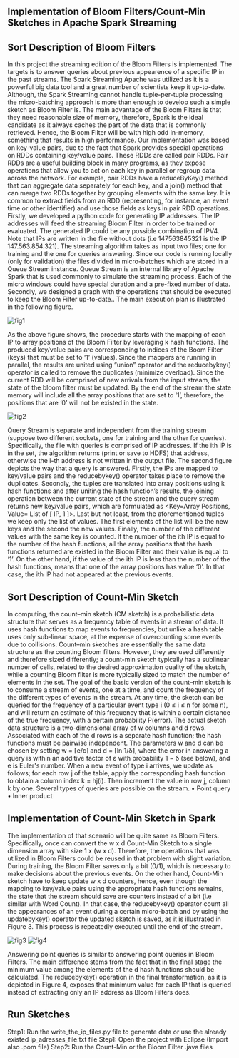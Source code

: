 
## Implementation of Bloom Filters/Count-Min Sketches in Apache Spark Streaming

## Sort Description of Bloom Filters

In this project the streaming edition of the Bloom Filters is implemented. The targets is to answer queries about previous appearence of a specific IP in the past streams. The Spark Streaming Apache was utilized as it is a powerful big data tool and a great number of scientists keep it up-to-date. Although, the Spark Streaming cannot handle tuple-per-tuple processing the micro-batching approach is more than enough to develop such a simple sketch as Bloom Filter is. The main advantage of the Bloom Filters is that they need reasonable size of memory, therefore, Spark is the ideal candidate as it always caches the part of the data that is commonly retrieved. Hence, the Bloom Filter will be with high odd in-memory, something that results in high performance.
Our implementation was based on key-value pairs, due to the fact that Spark provides special operations on RDDs containing key/value pairs. These RDDs are called pair RDDs. Pair RDDs are a useful building block in many programs, as they expose operations that allow you to act on each key in parallel or regroup data across the network. For example, pair RDDs have a reduceByKey() method that can aggregate data separately for each key, and a join() method that can merge two RDDs together by grouping elements with the same key. It is common to extract fields from an RDD (representing, for instance, an event time or other identifier) and use those fields as keys in pair RDD operations.
Firstly, we developed a python code for generating IP addresses. The IP addresses will feed the streaming Bloom Filter in order to be trained or evaluated. The generated IP could be any possible combination of IPV4. Note that IPs are written in the file without dots (i.e 147563845321 is the IP 147.563.854.321). The streaming algorithm takes as input two files; one for training and the one for queries answering. Since our code is running locally (only for validation) the files divided in micro-batches which are stored in a Queue Stream instance. Queue Stream is an internal library of Apache Spark that is used commonly to simulate the streaming process. Each of the micro windows could have special duration and a pre-fixed number of data.
Secondly, we designed a graph with the operations that should be executed to keep the Bloom Filter up-to-date.. The main execution plan is illustrated in the following figure.

![fig1](https://user-images.githubusercontent.com/25617530/97561088-4bd09500-19e8-11eb-8c46-52a1ec3ed484.PNG)



As the above figure shows, the procedure starts with the mapping of each IP to array positions of the Bloom Filter by leveraging k hash functions. The produced key/value pairs are corresponding to indices of the Boom Filter (keys) that must be set to ‘1’ (values). Since the mappers are running in parallel, the results are united using “union” operator and the reducebykey() operator is called to remove the duplicates (minimize overload). Since the current RDD will be comprised of new arrivals from the input stream, the state of the bloom filter must be updated. By the end of the stream the state memory will include all the array positions that are set to ‘1’, therefore, the positions that are ‘0’ will not be existed in the state.

![fig2](https://user-images.githubusercontent.com/25617530/97561102-4e32ef00-19e8-11eb-89c9-1a7e661d405b.PNG)

Query Stream is separate and independent from the training stream (suppose two different sockets, one for training and the other for queries). Specifically, the file with queries is comprised of IP addresses. If the ith IP is in the set, the algorithm returns (print or save to HDFS) that address, otherwise the i-th address is not written in the output file. The second figure depicts the way that a query is answered. Firstly, the IPs are mapped to key/value pairs and the reducebykey() operator takes place to remove the duplicates. Secondly, the tuples are translated into array positions using k hash functions and after uniting the hash function’s results, the joining operation between the current state of the stream and the query stream returns new key/value pairs, which are formulated as <Key=Array Positions, Value= List of [ IP, 1 ]>. Last but not least, from the aforementioned tuples we keep only the list of values. The first elements of the list will be the new keys and the second the new values. Finally, the number of the different values with the same key is counted. If the number of the ith IP is equal to the number of the hash functions, all the array positions that the hash functions returned are existed in the Bloom Filter and their value is equal to ‘1’. On the other hand, if the value of the ith IP is less than the number of the hash functions, means that one of the array positions has value ‘0’. In that case, the ith IP had not appeared at the previous events.

## Sort Description of Count-Min Sketch
In computing, the count–min sketch (CM sketch) is a probabilistic data structure that serves as a frequency table of events in a stream of data. It uses hash functions to map events to frequencies, but unlike a hash table uses only sub-linear space, at the expense of overcounting some events due to collisions. Count–min sketches are essentially the same data structure as the counting Bloom filters. However, they are used differently and therefore sized differently; a count-min sketch typically has a sublinear number of cells, related to the desired approximation quality of the sketch, while a counting Bloom filter is more typically sized to match the number of elements in the set. The goal of the basic version of the count–min sketch is to consume a stream of events, one at a time, and count the frequency of the different types of events in the stream. At any time, the sketch can be queried for the frequency of a particular event type i (0 ≤ i ≤ n for some n), and will return an estimate of this frequency that is within a certain distance of the true frequency, with a certain probability P(error).
The actual sketch data structure is a two-dimensional array of w columns and d rows. Associated with each of the d rows is a separate hash function; the hash functions must be pairwise independent. The parameters w and d can be chosen by setting w = ⌈e/ε⌉ and d = ⌈ln 1/δ⌉, where the error in answering a query is within an additive factor of ε with probability 1 − δ (see below), and e is Euler's number.
When a new event of type i arrives, we update as follows; for each row j of the table, apply the corresponding hash function to obtain a column index k = hj(i). Then increment the value in row j, column k by one.
Several types of queries are possible on the stream.
• Point query
• Inner product

## Implementation of Count-Min Sketch in Spark
The implementation of that scenario will be quite same as Bloom Filters. Specifically, once can convert the w x d Count-Min Sketch to a single dimension array with size 1 x (w x d). Therefore, the operations that was utilized in Bloom Filters could be reused in that problem with slight variation. During training, the Bloom Filter saves only a bit (0/1), which is necessary to make decisions about the previous events. On the other hand, Count-Min sketch have to keep update w x d counters, hence, even though the mapping to key/value pairs using the appropriate hash functions remains, the state that the stream should save are counters instead of a bit (i.e similar with Word Count). In that case, the reducebykey() operator count all the appearances of an event during a certain micro-batch and by using the updatebykey() operator the updated sketch is saved, as it is illustrated in Figure 3. This process is repeatedly executed until the end of the stream.

![fig3](https://user-images.githubusercontent.com/25617530/97561110-50954900-19e8-11eb-9480-b5e2314ed428.PNG)
![fig4](https://user-images.githubusercontent.com/25617530/97561112-51c67600-19e8-11eb-90f9-af12ce386b8f.PNG)

Answering point queries is similar to answering point queries in Bloom Filters. The main difference stems from the fact that in the final stage the minimum value among the elements of the d hash functions should be calculated. The reducebykey() operation in the final transformation, as it is depicted in Figure 4, exposes that minimum value for each IP that is queried instead of extracting only an IP address as Bloom Filters does.


## Run Sketches 
Step1: Run the write_the_ip_files.py file to generate data or use the already existed ip_adresses_file.txt file
Step1: Open the project with Eclipse (Import also .pom file)
Step2: Run the Count-Min or the Bloom Filter .java files

